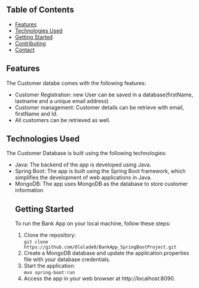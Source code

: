 

<h2>Table of Contents</h2>

<ul>
  <li><a href="#features">Features</a></li>
  <li><a href="#technologies-used">Technologies Used</a></li>
  <li><a href="#getting-started">Getting Started</a></li>
  <li><a href="#contributing">Contributing</a></li>
 
  <li><a href="#contact">Contact</a></li>
</ul>

<h2 id="features">Features</h2>

<p>The Customer databe comes with the following features:</p>

<ul>
  <li>Customer Registration: new User can be saved in a database(firstName, lastname and a unique email address) .</li>
  <li>Customer management: Customer details can be retrieve with email, firstName and Id.</li>
  <li>All customers can be retrieved as well.</li>
</ul>

<h2 id="technologies-used">Technologies Used</h2>

<p>The Customer Database is built using the following technologies:</p>

<ul>
  <li>Java: The backend of the app is developed using Java.</li>
  <li>Spring Boot: The app is built using the Spring Boot framework, which simplifies the development of web applications in Java.</li>
  <li>MongoDB: The app uses MongoDB as the database to store customer information</li>
  
  
<h2 id="getting-started">Getting Started</h2>

<p>To run the Bank App on your local machine, follow these steps:</p>

<ol>
  <li>Clone the repository:
    <br><code>git clone https://github.com/Ololade0/BankApp_SpringBootProject.git</code></li>
  <li>Create a MongoDB database and update the application.properties file with your database credentials.</li>
  <li>Start the application:
    <br><code>mvn spring-boot:run</code></li>
  <li>Access the app in your web browser at http://localhost:8090.</li>
</ol>

